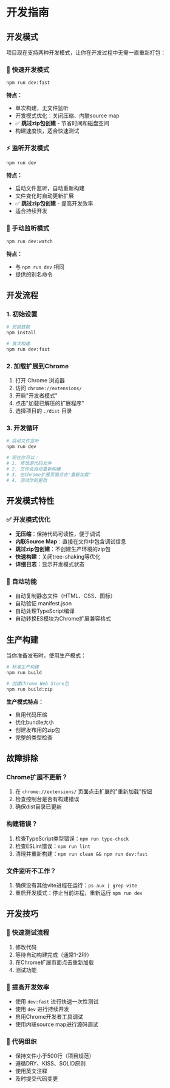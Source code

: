 # 开发指南

## 开发模式

项目现在支持两种开发模式，让你在开发过程中无需一直重新打包：

### 🚀 快速开发模式

```bash
npm run dev:fast
```

**特点：**
- 单次构建，无文件监听
- 开发模式优化：关闭压缩、内联source map
- ✅ **跳过zip包创建** - 节省时间和磁盘空间
- 构建速度快，适合快速测试

### ⚡ 监听开发模式

```bash
npm run dev
```

**特点：**
- 启动文件监听，自动重新构建
- 文件变化时自动更新扩展
- ✅ **跳过zip包创建** - 提高开发效率
- 适合持续开发

### 🔄 手动监听模式

```bash
npm run dev:watch
```

**特点：**
- 与 `npm run dev` 相同
- 提供的别名命令

## 开发流程

### 1. 初始设置
```bash
# 安装依赖
npm install

# 首次构建
npm run dev:fast
```

### 2. 加载扩展到Chrome
1. 打开 Chrome 浏览器
2. 访问 `chrome://extensions/`
3. 开启"开发者模式"
4. 点击"加载已解压的扩展程序"
5. 选择项目的 `./dist` 目录

### 3. 开发循环
```bash
# 启动文件监听
npm run dev

# 现在你可以：
# 1. 修改源代码文件
# 2. 文件会自动重新构建
# 3. 在Chrome扩展页面点击"重新加载"
# 4. 测试你的更改
```

## 开发模式特性

### ✅ 开发模式优化
- **无压缩**：保持代码可读性，便于调试
- **内联Source Map**：直接在文件中包含调试信息
- **跳过zip包创建**：不创建生产环境的zip包
- **快速构建**：关闭tree-shaking等优化
- **详细日志**：显示开发模式状态

### 🔧 自动功能
- 自动复制静态文件（HTML、CSS、图标）
- 自动验证 manifest.json
- 自动处理TypeScript编译
- 自动转换ES模块为Chrome扩展兼容格式

## 生产构建

当你准备发布时，使用生产模式：

```bash
# 标准生产构建
npm run build

# 创建Chrome Web Store包
npm run build:zip
```

**生产模式特点：**
- 启用代码压缩
- 优化bundle大小
- 创建发布用的zip包
- 完整的类型检查

## 故障排除

### Chrome扩展不更新？
1. 在 `chrome://extensions/` 页面点击扩展的"重新加载"按钮
2. 检查控制台是否有构建错误
3. 确保dist目录已更新

### 构建错误？
1. 检查TypeScript类型错误：`npm run type-check`
2. 检查ESLint错误：`npm run lint`
3. 清理并重新构建：`npm run clean && npm run dev:fast`

### 文件监听不工作？
1. 确保没有其他vite进程在运行：`ps aux | grep vite`
2. 重启开发模式：停止当前进程，重新运行 `npm run dev`

## 开发技巧

### 🎯 快速测试流程
1. 修改代码
2. 等待自动构建完成（通常1-2秒）
3. 在Chrome扩展页面点击重新加载
4. 测试功能

### 🚀 提高开发效率
- 使用 `dev:fast` 进行快速一次性测试
- 使用 `dev` 进行持续开发
- 启用Chrome开发者工具调试
- 使用内联source map进行源码调试

### 📝 代码组织
- 保持文件小于500行（项目规范）
- 遵循DRY、KISS、SOLID原则
- 使用英文注释
- 及时提交代码变更 